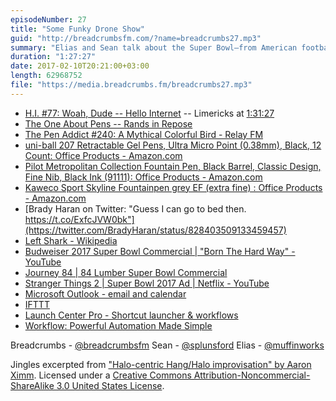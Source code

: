 ```yaml
---
episodeNumber: 27
title: "Some Funky Drone Show"
guid: "http://breadcrumbsfm.com/?name=breadcrumbs27.mp3"
summary: "Elias and Sean talk about the Super Bowl—from American football to Lady Gaga to Budweiser—and then talk a bit about following sports in general."
duration: "1:27:27"
date: 2017-02-10T20:21:00+03:00
length: 62968752
file: "https://media.breadcrumbs.fm/breadcrumbs27.mp3"
---
```


- [H.I. #77: Woah, Dude -- Hello Internet](http://www.hellointernet.fm/podcast/77) -- Limericks at [1:31:27](https://overcast.fm/+BgMUj7LVw/1:31:27)
- [The One About Pens -- Rands in Repose](http://randsinrepose.com/archives/the-one-about-pens/)
- [The Pen Addict #240: A Mythical Colorful Bird - Relay FM](https://www.relay.fm/penaddict/240)
- [uni-ball 207 Retractable Gel Pens, Ultra Micro Point (0.38mm), Black, 12 Count: Office Products - Amazon.com](http://www.amazon.com/dp/B005HNZ5SW/?tag=breadcrumbsfm-20)
- [Pilot Metropolitan Collection Fountain Pen, Black Barrel, Classic Design, Fine Nib, Black Ink (91111): Office Products - Amazon.com](http://www.amazon.com/dp/B00KRPFD96/?tag=breadcrumbsfm-20)
- [Kaweco Sport Skyline Fountainpen grey EF (extra fine) : Office Products - Amazon.com](http://www.amazon.com/dp/B00LZN98U4/?tag=breadcrumbsfm-20)
- [Brady Haran on Twitter: "Guess I can go to bed then. https://t.co/ExfcJVW0bk"](https://twitter.com/BradyHaran/status/828403509133459457)
- [Left Shark - Wikipedia](https://en.wikipedia.org/wiki/Left_Shark?wprov=sfsi1)
- [Budweiser 2017 Super Bowl Commercial | "Born The Hard Way" - YouTube](https://youtu.be/HtBZvl7dIu4)
- [Journey 84 | 84 Lumber Super Bowl Commercial](http://journey84.com/)
- [Stranger Things 2 | Super Bowl 2017 Ad | Netflix - YouTube](https://youtu.be/9Egf5U8xLo8)
- [ Microsoft Outlook - email and calendar](https://geo.itunes.apple.com/us/app/microsoft-outlook-email-calendar/id951937596)
- [IFTTT](https://ifttt.com/)
- [ Launch Center Pro - Shortcut launcher & workflows](https://geo.itunes.apple.com/us/app/launch-center-pro-shortcut/id532016360)
- [ Workflow: Powerful Automation Made Simple](https://geo.itunes.apple.com/us/app/workflow-powerful-automation/id915249334)

Breadcrumbs - [@breadcrumbsfm](https://twitter.com/breadcrumbsfm) Sean - [@splunsford](https://twitter.com/splunsford) Elias - [@muffinworks](https://twitter.com/muffinworks)

Jingles excerpted from [ "Halo-centric Hang/Halo improvisation" by Aaron Ximm](http://freemusicarchive.org/music/aaron_ximm/handpans_and_the_hang/). Licensed under a [Creative Commons Attribution-Noncommercial-ShareAlike 3.0 United States License](http://creativecommons.org/licenses/by-nc-sa/3.0/us/).